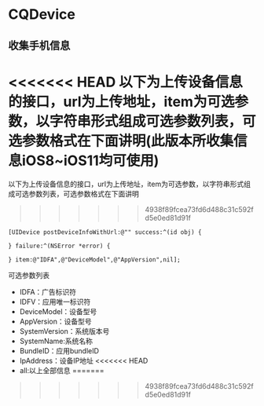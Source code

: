 # CQDevice
## 收集手机信息
<<<<<<< HEAD
以下为上传设备信息的接口，url为上传地址，item为可选参数，以字符串形式组成可选参数列表，可选参数格式在下面讲明(此版本所收集信息iOS8~iOS11均可使用)
=======
以下为上传设备信息的接口，url为上传地址，item为可选参数，以字符串形式组成可选参数列表，可选参数格式在下面讲明
>>>>>>> 4938f89fcea73fd6d488c31c592fd5e0ed81d91f
```
[UIDevice postDeviceInfoWithUrl:@"" success:^(id obj) {

} failure:^(NSError *error) {

} item:@"IDFA",@"DeviceModel",@"AppVersion",nil];
```
可选参数列表
* IDFA：广告标识符
* IDFV：应用唯一标识符
* DeviceModel：设备型号
* AppVersion：设备型号
* SystemVersion：系统版本号
* SystemName:系统名称
* BundleID：应用bundleID
* IpAddress：设备IP地址
<<<<<<< HEAD
* all:以上全部信息
=======

>>>>>>> 4938f89fcea73fd6d488c31c592fd5e0ed81d91f
